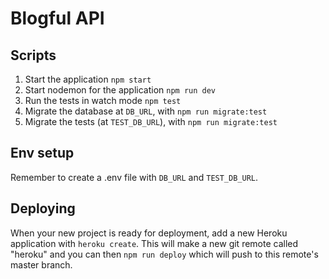 # Blogful API

## Scripts

1. Start the application `npm start`
2. Start nodemon for the application `npm run dev`
3. Run the tests in watch mode `npm test`
4. Migrate the database at `DB_URL`, with `npm run migrate:test`
5. Migrate the tests (at `TEST_DB_URL`), with `npm run migrate:test`

## Env setup

Remember to create a .env file with `DB_URL` and `TEST_DB_URL`.

## Deploying

When your new project is ready for deployment, add a new Heroku application with `heroku create`. This will make a new git remote called "heroku" and you can then `npm run deploy` which will push to this remote's master branch.